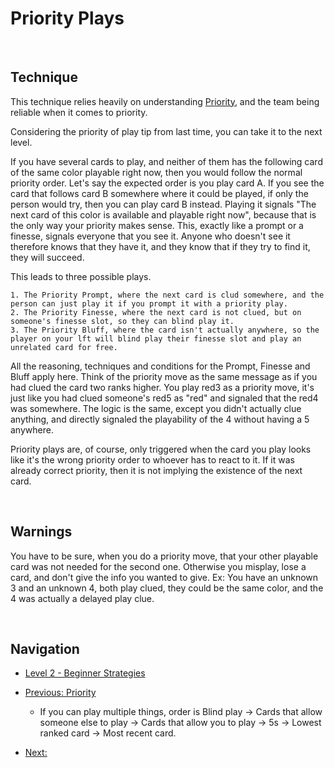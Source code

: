 # Priority Plays

<br />

## Technique

This technique relies heavily on understanding [Priority](https://github.com/agilbert1412/HanabiStrategy/blob/master/Strategy/Level%202%20-%20Beginner/19%20-%20Priority.md), and the team being reliable when it comes to priority.

Considering the priority of play tip from last time, you can take it to the next level.

If you have several cards to play, and neither of them has the following card of the same color playable right now, then you would follow the normal priority order. Let's say the expected order is you play card A. If you see the card that follows card B somewhere where it could be played, if only the person would try, then you can play card B instead. Playing it signals "The next card of this color is available and playable right now", because that is the only way your priority makes sense. This, exactly like a prompt or a finesse, signals everyone that you see it. Anyone who doesn't see it therefore knows that they have it, and they know that if they try to find it, they will succeed.

This leads to three possible plays.

	1. The Priority Prompt, where the next card is clud somewhere, and the person can just play it if you prompt it with a priority play.
	2. The Priority Finesse, where the next card is not clued, but on someone's finesse slot, so they can blind play it.
	3. The Priority Bluff, where the card isn't actually anywhere, so the player on your lft will blind play their finesse slot and play an unrelated card for free.

All the reasoning, techniques and conditions for the Prompt, Finesse and Bluff apply here. Think of the priority move as the same message as if you had clued the card two ranks higher. You play red3 as a priority move, it's just like you had clued someone's red5 as "red" and signaled that the red4 was somewhere. The logic is the same, except you didn't actually clue anything, and directly signaled the playability of the 4 without having a 5 anywhere.

Priority plays are, of course, only triggered when the card you play looks like it's the wrong priority order to whoever has to react to it. If it was already correct priority, then it is not implying the existence of the next card.

<br />

## Warnings

You have to be sure, when you do a priority move, that your other playable card was not needed for the second one. Otherwise you misplay, lose a card, and don't give the info you wanted to give.
Ex: You have an unknown 3 and an unknown 4, both play clued, they could be the same color, and the 4 was actually a delayed play clue.

<br />

## Navigation

* [Level 2 - Beginner Strategies](https://github.com/agilbert1412/HanabiStrategy/blob/master/Strategy/Level%202%20-%20Beginner/Level%202%20-%20Beginner.md)

* [Previous: Priority](https://github.com/agilbert1412/HanabiStrategy/blob/master/Strategy/Level%202%20-%20Beginner/19%20-%20Priority.md)
	* If you can play multiple things, order is Blind play -> Cards that allow someone else to play -> Cards that allow you to play -> 5s -> Lowest ranked card -> Most recent card.

* [Next: ](https://github.com/agilbert1412/HanabiStrategy/blob/master/Strategy/Level%202%20-%20Beginner/10%20-%20The%20Prompt.md)